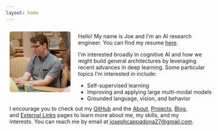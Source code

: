 ```yaml
---
layout: home
---
```


<div style="margin-bottom: 40px;">
  <div style="display: flex;">
    <div style="width: 160px; height: 160px; margin: 10px; flex-shrink: 0;">
      <img src="/assets/img/headshot.jpeg" style="border-radius: 5px;" />
    </div>
    <div style="margin: auto 0 auto 10px;">
      <p>Hello! My name is Joe and I'm an AI research engineer. You can find my resume <a href="https://drive.google.com/file/d/1NceWd17jSGyRr7OzRA6sLejfd1IAzcqC">here</a>.</p>
      <div>
        <p>I'm interested broadly in cognitive AI and how we might build general architectures by leveraging recent advances in deep learning. Some particular topics I'm interested in include:</p>
        <ul style="margin-bottom: 0px; white-space: nowrap;">
          <li>Self-supervised learning</li>
          <li>Improving and applying large multi-modal models</li>
          <li>Grounded language, vision, and behavior</li>
        </ul>
      </div>
    </div>
  </div>
  <div style="margin: 10px;">
    I encourage you to check out my <a href="https://github.com/josephcappadona">GitHub</a> and the <a href="/about">About</a>, <a href="/projects">Projects</a>, <a href="/blog">Blog</a>, and <a href="/external-links">External Links</a> pages to learn more about me, my skills, and my interests. You can reach me by email at <a href="mailto:josephcappadona27@gmail.com">josephcappadona27@gmail.com</a>.
  </div>
</div>
